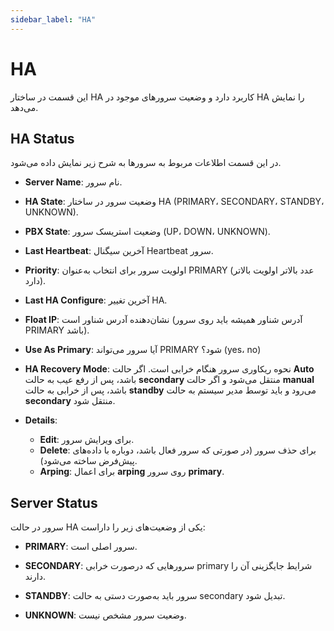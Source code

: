 ```yaml
---
sidebar_label: "HA"
---
```


# HA
این قسمت در ساختار HA کاربرد دارد و وضعیت سرور‌‌های موجود در HA را نمایش می‌‌دهد.

## HA Status
در این قسمت اطلاعات مربوط به سرورها به شرح زیر نمایش داده می‌شود.

- **Server Name**: نام سرور.

- **HA State**: وضعیت سرور در ساختار HA (PRIMARY، SECONDARY، STANDBY، UNKNOWN).

- **PBX State**: وضعیت استریسک سرور (UP، DOWN، UNKNOWN).

- **Last Heartbeat**: آخرین سیگنال Heartbeat سرور.

- **Priority**: اولویت سرور برای انتخاب به‌‌عنوان PRIMARY (عدد بالاتر اولویت بالاتر دارد).

- **Last HA Configure**: آخرین تغییر HA.

- **Float IP**: نشان‌دهنده آدرس شناور است (آدرس شناور همیشه باید روی سرور PRIMARY باشد).

- **Use As Primary**: آیا سرور می‌‌تواند PRIMARY شود؟ (yes، no)

- **HA Recovery Mode**: نحوه ریکاوری سرور هنگام خرابی است. اگر حالت **Auto** باشد، پس از رفع عیب به حالت **secondary** منتقل می‌شود و اگر حالت **manual** باشد، پس از خرابی به حالت **standby** می‌رود و باید توسط مدیر سیستم به حالت **secondary** منتقل شود.

- **Details**:
	- **Edit**: برای ویرایش سرور.
	- **Delete**: برای حذف سرور (در صورتی که سرور فعال باشد، دوباره با داده‌های پیش‌فرض ساخته می‌شود).
	- **Arping**: برای اعمال **arping** روی سرور **primary**.
	
## Server Status
سرور در حالت HA یکی از وضعیت‌‌های زیر را داراست:

- **PRIMARY**: سرور اصلی است.

- **SECONDARY**: سرور‌‌هایی که درصورت خرابی primary شرایط جایگزینی آن را دارند.

- **STANDBY**: سرور باید به‌صورت دستی به حالت secondary تبدیل شود.

- **UNKNOWN**: وضعیت سرور مشخص نیست.